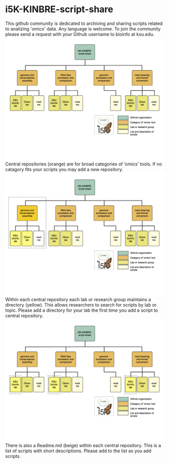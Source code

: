 i5K-KINBRE-script-share
=======================

This github community is dedicated to archiving and sharing scripts related to analizing 'omics' data. Any language is welcome. To join the community please send a request with your Github username to bioinfo at ksu.edu. 
![Alt text](images/i5K-KINBRE-script-share.png)
Central repositories (orange) are for broad categories of ‘omics’ tools. If no catagory fits your scripts you may add a new repository. 
![Alt text](images/i5K-KINBRE-script-share-search-by-omics-topic.png)
Within each central repository each lab or research group maintains a directory (yellow). This allows researchers to search for scripts by lab or topic. Please add a directory for your lab the first time you add a script to central repository.
![Alt text](images/i5K-KINBRE-script-share-search-by-lab2.png)
There is also a Readme.md (beige) within each central repository. This is a list of scripts with short descriptions. Please add to the list as you add scripts.
